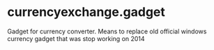 # currencyexchange.gadget
Gadget for currency converter. Means to replace old official windows currency gadget that was stop working on 2014
